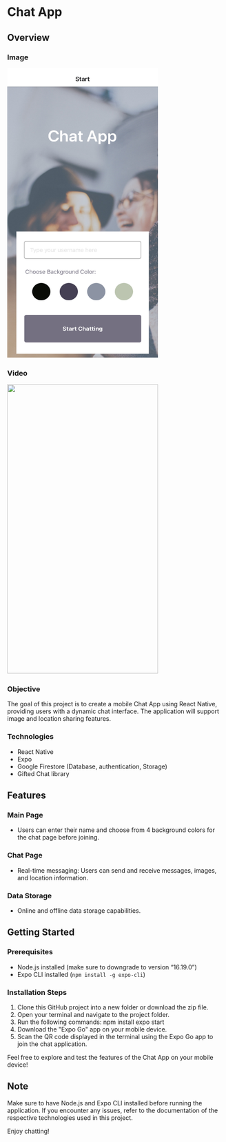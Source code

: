 # Chat App

## Overview

### Image

<img src="assets/chatapp-hompage.jpg" alt="Chat App Homepage" width="350" height="670" />

### Video

<img src="assets/videochatapp.gif" width="350" height="670" />

### Objective
The goal of this project is to create a mobile Chat App using React Native, providing users with a dynamic chat interface. The application will support image and location sharing features.

### Technologies
- React Native
- Expo
- Google Firestore (Database, authentication, Storage)
- Gifted Chat library

## Features

### Main Page
- Users can enter their name and choose from 4 background colors for the chat page before joining.

### Chat Page
- Real-time messaging: Users can send and receive messages, images, and location information.

### Data Storage
- Online and offline data storage capabilities.

## Getting Started

### Prerequisites
- Node.js installed (make sure to downgrade to version “16.19.0”)
- Expo CLI installed (`npm install -g expo-cli`)

### Installation Steps
1. Clone this GitHub project into a new folder or download the zip file.
2. Open your terminal and navigate to the project folder.
3. Run the following commands:
    npm install
    expo start
4. Download the "Expo Go" app on your mobile device.
5. Scan the QR code displayed in the terminal using the Expo Go app to join the chat application.

Feel free to explore and test the features of the Chat App on your mobile device!

## Note
Make sure to have Node.js and Expo CLI installed before running the application. If you encounter any issues, refer to the documentation of the respective technologies used in this project.

Enjoy chatting!
